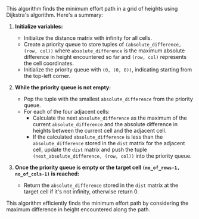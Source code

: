 This algorithm finds the minimum effort path in a grid of heights using Dijkstra's algorithm. Here's a summary:

1. **Initialize variables:**
   - Initialize the distance matrix with infinity for all cells.
   - Create a priority queue to store tuples of `(absolute_difference, (row, col))` where `absolute_difference` is the maximum absolute difference in height encountered so far and `(row, col)` represents the cell coordinates.
   - Initialize the priority queue with `(0, (0, 0))`, indicating starting from the top-left corner.

2. **While the priority queue is not empty:**
   - Pop the tuple with the smallest `absolute_difference` from the priority queue.
   - For each of the four adjacent cells:
     - Calculate the next `absolute_difference` as the maximum of the current `absolute_difference` and the absolute difference in heights between the current cell and the adjacent cell.
     - If the calculated `absolute_difference` is less than the `absolute_difference` stored in the `dist` matrix for the adjacent cell, update the `dist` matrix and push the tuple `(next_absolute_difference, (row, col))` into the priority queue.

3. **Once the priority queue is empty or the target cell `(no_of_rows-1, no_of_cols-1)` is reached:**
   - Return the `absolute_difference` stored in the `dist` matrix at the target cell if it's not infinity, otherwise return 0.

This algorithm efficiently finds the minimum effort path by considering the maximum difference in height encountered along the path.
